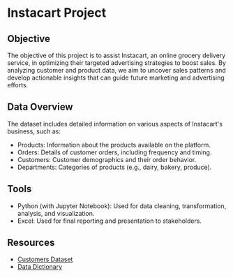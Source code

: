 # Instacart Project

## Objective
The objective of this project is to assist Instacart, an online grocery delivery service, in optimizing their targeted advertising strategies to boost sales. By analyzing customer and product data, we aim to uncover sales patterns and develop actionable insights that can guide future marketing and advertising efforts.

## Data Overview
The dataset includes detailed information on various aspects of Instacart's business, such as:

- Products: Information about the products available on the platform.
- Orders: Details of customer orders, including frequency and timing.
- Customers: Customer demographics and their order behavior.
- Departments: Categories of products (e.g., dairy, bakery, produce).

## Tools
- Python (with Jupyter Notebook): Used for data cleaning, transformation, analysis, and visualization.
- Excel: Used for final reporting and presentation to stakeholders.

## Resources
- [Customers Dataset](https://github.com/Konichiwawa/Instacart_Project/files/9541838/customers.zip)
- [Data Dictionary](https://gist.github.com/jeremystan/c3b39d947d9b88b3ccff3147dbcf6c6b)
